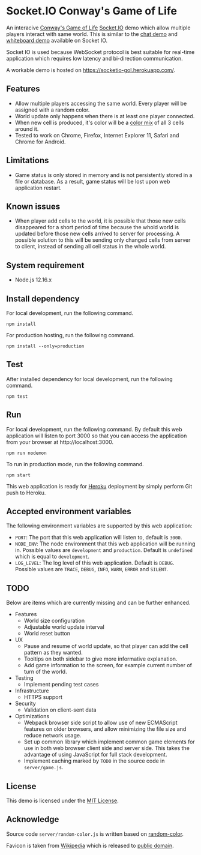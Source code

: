# Socket.IO Conway's Game of Life
An interacive [Conway's Game of Life](https://en.wikipedia.org/wiki/Conway%27s_Game_of_Life)
[Socket.IO](https://socket.io/) demo which allow multiple players interact with same world.
This is similar to the [chat demo](https://socket.io/demos/chat/) and
[whiteboard demo](https://socket.io/demos/whiteboard/) available on Socket IO.

Socket IO is used because WebSocket protocol is best suitable for real-time application
which requires low latency and bi-direction communication.

A workable demo is hosted on https://socketio-gol.herokuapp.com/.


## Features
- Allow multiple players accessing the same world. Every player will be assigned with a random color.
- World update only happens when there is at least one player connected.
- When new cell is produced, it's color will be a [color mix](https://github.com/Qix-/color/blob/a6fce8808b1845bfd38a6ccc5b9a369e010ada82/index.js#L366)
	of all 3 cells around it.
- Tested to work on Chrome, Firefox, Internet Explorer 11, Safari and Chrome for Android.


## Limitations
- Game status is only stored in memory and is not persistently stored in a file or database.
	As a result, game status will be lost upon web application restart.


## Known issues
- When player add cells to the world, it is possible that those new cells disappeared
	for a short period of time because the whold world is updated before those new
	cells arrived to server for processing. A possible solution to this will be sending only
	changed cells from server to client, instead of sending all cell status in the whole
	world.


## System requirement
- Node.js 12.16.x


## Install dependency
For local development, run the following command.
```
npm install
```

For production hosting, run the following command.
```
npm install --only=production
```


## Test
After installed dependency for local development, run the following command.
```
npm test
```


## Run
For local development, run the following command. By default this web application will
listen to port 3000 so that you can access the application from your browser at http://localhost:3000.
```
npm run nodemon
```

To run in production mode, run the following command.
```
npm start
```

This web application is ready for [Heroku](https://www.heroku.com/) deployment by simply perform Git push to Heroku.


## Accepted environment variables
The following environment variables are supported by this web application:
- `PORT`: The port that this web application will listen to, default is `3000`.
- `NODE_ENV`: The node environment that this web application will be running in. Possible
	values are `development` and `production`. Default is `undefined` which is equal
	to `development`.
- `LOG_LEVEL`: The log level of this web application. Default is `DEBUG`. Possible
	values are `TRACE`, `DEBUG`, `INFO`, `WARN`, `ERROR` and `SILENT`.


## TODO
Below are items which are currently missing and can be further enhanced.
- Features
	- World size configuration
	- Adjustable world update interval
	- World reset button
- UX
	- Pause and resume of world update, so that player can add the cell pattern as they
		wanted.
	- Tooltips on both sidebar to give more informative explanation.
	- Add game information to the screen, for example current number of turn of the world.
- Testing
	- Implement pending test cases
- Infrastructure
	- HTTPS support
- Security
	- Validation on client-sent data
- Optimizations
	- Webpack browser side script to allow use of new ECMAScript features on older browsers,
		and allow minimizing the file size and reduce network usage.
	- Set up common library which implement common game elements for use in both web browser
		client side and server side. This takes the advantage of using JavaScript for
		full stack development.
	- Implement caching marked by `TODO` in the source code in `server/game.js`.


## License
This demo is licensed under the [MIT License](LICENSE).


## Acknowledge
Source code `server/random-color.js` is written based on [random-color](https://www.npmjs.com/package/random-color).

Favicon is taken from [Wikipedia](https://commons.wikimedia.org/wiki/File:Game_of_life_fpento.svg)
which is released to [public domain](https://en.wikipedia.org/wiki/en:public_domain).
